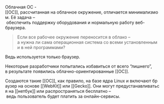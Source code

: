 Облачная ОС - [[ОС]], рассчитанная на облачное окружение, отличается минимализмом.
Её задача – обеспечить поддержку оборудования и нормальную работу веб-браузера.
>Если все рабочее окружение переносится в облако – а нужна ли сама операционная система со всеми установленными в ней программами?

Ведь используется только браузер.

Некоторые разработчики попытались избавиться от всего “лишнего”,
в результате появились облачно-ориентированные [[ОС]].

Создаются такие [[ОС]], как правило, на базе ядра Linuх и включают браузер на основе [[WebКit]] или [[Gecko]]. Они могут предустанавливаться на [[нетбук]] или распространяться бесплатно – ведь пользователь будет платить за онлайн-сервисы.